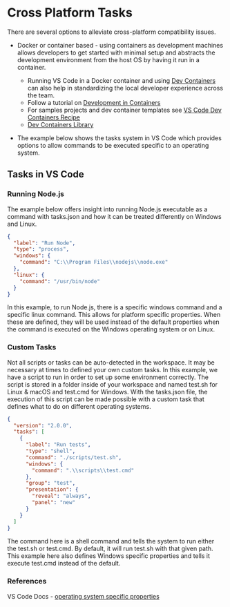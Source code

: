 # Cross Platform Tasks

There are several options to alleviate cross-platform compatibility issues.

- Docker or container based - using containers as development machines allows developers to get started with minimal setup and abstracts the development environment from the host OS by having it run in a container.

  - Running VS Code in a Docker container and using [Dev Containers](https://code.visualstudio.com/docs/remote/containers) can also help in standardizing the local developer experience across the team.
  - Follow a tutorial on [Development in Containers](https://code.visualstudio.com/docs/remote/containers-tutorial)
  - For samples projects and dev container templates see [VS Code Dev Containers Recipe](https://github.com/microsoft/vscode-dev-containers)
  - [Dev Containers Library](https://github.com/microsoft/code-with-engineering-playbook/tree/master/continuous-integration/devcontainers)

- The example below shows the tasks system in VS Code which provides options to allow commands to be executed specific to an operating system.

## Tasks in VS Code

### Running Node.js

The example below offers insight into running Node.js executable as a command with tasks.json and how it can be treated differently on Windows and Linux.

```json
{
  "label": "Run Node",
  "type": "process",
  "windows": {
    "command": "C:\\Program Files\\nodejs\\node.exe"
  },
  "linux": {
    "command": "/usr/bin/node"
  }
}
```

In this example, to run Node.js, there is a specific windows command and a specific linux command. This allows for platform specific properties. When these are defined, they will be used instead of the default properties when the command is executed on the Windows operating system or on Linux.

### Custom Tasks

Not all scripts or tasks can be auto-detected in the workspace. It may be necessary at times to defined your own custom tasks. In this example, we have a script to run in order to set up some environment correctly. The script is stored in a folder inside of your workspace and named test.sh for Linux & macOS and test.cmd for Windows. With the tasks.json file, the execution of this script can be made possible with a custom task that defines what to do on different operating systems.

```json
{
  "version": "2.0.0",
  "tasks": [
    {
      "label": "Run tests",
      "type": "shell",
      "command": "./scripts/test.sh",
      "windows": {
        "command": ".\\scripts\\test.cmd"
      },
      "group": "test",
      "presentation": {
        "reveal": "always",
        "panel": "new"
      }
    }
  ]
}

```

The command here is a shell command and tells the system to run either the test.sh or test.cmd. By default, it will run test.sh with that given path. This example here also defines Windows specific properties and tells it execute test.cmd instead of the default.

### References

VS Code Docs - [operating system specific properties](https://vscode-docs.readthedocs.io/en/stable/editor/tasks/#operating-system-specific-properties)
